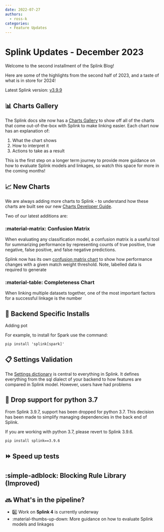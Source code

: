 ```yaml
---
date: 2022-07-27
authors:
  - ross-k
categories:
  - Feature Updates
---
```


# Splink Updates - December 2023

Welcome to the second installment of the Splink Blog! 

Here are some of the highlights from the second half of 2023, and a taste of what is in store for 2024!

<!-- more -->

Latest Splink version: [v3.9.9](https://github.com/moj-analytical-services/splink/releases/tag/v3.9.9)

## :bar_chart: Charts Gallery

The Splink docs site now has a [Charts Gallery](../../charts/index.md) to show off all of the charts that come out-of-the-box with Splink to make linking easier. Each chart now has an explanation of:

1. What the chart shows
2. How to interpret it
3. Actions to take as a result

This is the first step on a longer term journey to provide more guidance on how to evaluate Splink models and linkages, so watch this space for more in the coming months!

## :chart_with_upwards_trend: New Charts

We are always adding more charts to Splink - to understand how these charts are built see our new [Charts Developer Guide](../../dev_guides/charts/understanding_and_editing_charts.md).

Two of our latest additions are:

### :material-matrix: Confusion Matrix

When evaluating any classification model, a confusion matrix is a useful tool for summarizing performance by representing counts of true positive, true negative, false positive, and false negative predictions.

Splink now has its own [confusion matrix chart](../../charts/confusion_matrix_from_labels_table.ipynb) to show how performance changes with a given match weight threshold. Note, labelled data is required to generate 

### :material-table: Completeness Chart

When linking multiple datasets together, one of the most important factors for a successful linkage is the number 

## :electric_plug: Backend Specific Installs

Adding pot

For example, to install for Spark use the command:

```bsh
pip install 'splink[spark]'
```

## :clipboard: Settings Validation

The [Settings dictionary](../../settings_dict_guide.md) is central to everything in Splink. It defines everything from the sql dialect of your backend to how features are compared in Splink model. However, users have had problems 

## :no_entry_sign: Drop support for python 3.7

From Splink 3.9.7, support has been dropped for python 3.7. This decision has been made to simplify managing dependencies in the back end of Splink.

If you are working with python 3.7, please revert to Splink 3.9.6.

```bsh
pip install splink==3.9.6
```

## :fast_forward: Speed up tests

## :simple-adblock: Blocking Rule Library (Improved)




## :soon: What's in the pipeline?

* :four:   Work on **Splink 4** is currently underway
* :material-thumbs-up-down:   More guidance on how to evaluate Splink models and linkages




